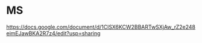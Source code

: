 # MS


https://docs.google.com/document/d/1ClSX6KCW2BBARTwSXjAw_rZ2e248eimEJawBKA2R7z4/edit?usp=sharing